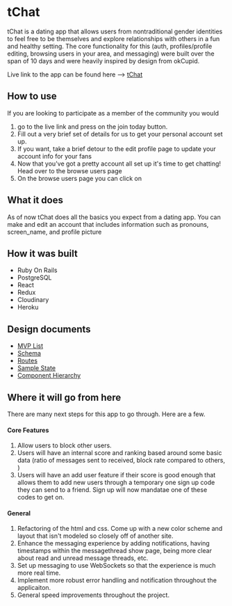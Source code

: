 # tChat

tChat is a dating app that allows users from nontraditional gender identities
to feel free to be themselves and explore relationships with others in a fun
and healthy setting. The core functionality for this (auth, profiles/profile editing,
browsing users in your area, and messaging) were built over the span of 10 days and
were heavily inspired by design from okCupid.

Live link to the app can be found here --> [tChat](http://www.tchat.lgbt)

## How to use

If you are looking to participate as a member of the community you would

1. go to the live link and press on the join today button.
2. Fill out a very brief set of details for us to get your personal account set up.
3. If you want, take a brief detour to the edit profile page to update your account info for your fans
4. Now that you've got a pretty account all set up it's time to get chatting! Head over to the browse users page
5. On the browse users page you can click on

## What it does

As of now tChat does all the basics you expect from a dating app. You can make and edit an account
that includes information such as pronouns, screen_name, and profile picture

## How it was built

- Ruby On Rails
- PostgreSQL
- React
- Redux
- Cloudinary
- Heroku

## Design documents

+ [MVP List](mvp-List)
+ [Schema](schema)
+ [Routes](routes)
+ [Sample State](sample-state)
+ [Component Hierarchy](component-hierarchy)

## Where it will go from here

There are many next steps for this app to go through. Here are a few.

#### Core Features

1. Allow users to block other users.
2. Users will have an internal score and ranking based around some basic data (ratio of messages sent to received, block rate compared to others, )
3. Users will have an add user feature if their score is good enough that allows them to add new users through a temporary one sign up code they can send to a friend. Sign up will now mandatae one of these codes to get on.


#### General

1. Refactoring of the html and css. Come up with a new color scheme and layout that isn't modeled so closely off of another site.
2. Enhance the messaging experience by adding notifications, having timestamps within the messagethread show page, being more clear about read and unread message threads, etc.
3. Set up messaging to use WebSockets so that the experience is much more real time.
4. Implement more robust error handling and notification throughout the applicaiton.
5. General speed improvements throughout the project.
